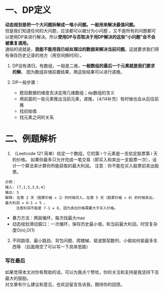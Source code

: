 # 一、DP定义
**动态规划是把一个大问题拆解成一堆小问题。一般用来解决最值问题。**<br />但是我们知道任何的大问题，应该都可以被分为小问题
，又不是所有的问题都可以使用DP来进行解决。所以**使用DP与否取决于用DP解决的这些“小问题”会不会被重复调用。**
<br />通俗的说就是，**我能不能用我已经处理过的数据来解决当前问题**。这就要求我们得有保存历史记录的地方（用空间换时间）。
1. DP没有递归，有数组，一般是二维，**一般数组的最后一个元素就是我们要求的解**。 
因为数组存储前置结果，用这些结果可以进行递推。

2. DP一般步骤：
	 - 题目数据的维度去决定用几维数组；dp数组的含义
	 - 用前面的一些元素推出当前元素，递推，（4/14补充）有时候也会从后往前推
	 - 找初始值
	 - 找元素之间的关系

# 二、例题解析
1. （Leetcode 121 简单）给定一个数组，它的第 i 个元素是一支给定股票第 i 天的价格。
如果你最多只允许完成一笔交易（即买入和卖出一支股票一次），设计一个算法来计算你所能获取的最大利润。
注意：你不能在买入股票前卖出股票。
```
示例：
输入: [7,1,5,3,6,4]
输出: 5
解释: 在第 2 天（股票价格 = 1）的时候买入，在第 5 天（股票价格 = 6）的时候卖出，最大利润 = 6-1 = 5 。
     注意利润不能是 7-1 = 6, 因为卖出价格需要大于买入价格。
```
 - 暴力方法：两层循环，每次找最大max
 - 动态规划滑动窗口：一次循环，保存历史最小值，和当前最大利润。时空复杂度O(n),O(1)

2. 不同路径、最小路劲、背包问题、爬楼梯、斐波那契数列、小偷如何偷最多东西等
	（后面用空了可以写一下具体思路）
	



### 写在最后
如果觉得本文对你有帮助的话，可以为我点个赞哈，你的关注和支持是我坚持下去最大的鼓励。<br />
对文章有什么建议和意见，也欢迎留言告诉我，期待你的回馈。

	
